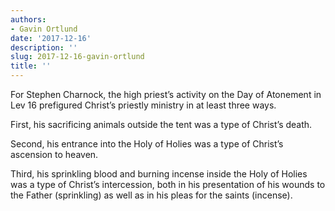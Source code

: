 ```yaml
---
authors:
- Gavin Ortlund
date: '2017-12-16'
description: ''
slug: 2017-12-16-gavin-ortlund
title: ''
---
```

For Stephen Charnock, the high priest’s activity on the Day of Atonement in Lev 16 prefigured Christ’s priestly ministry in at least three ways. 

First, his sacrificing animals outside the tent was a type of Christ’s death. 

Second, his entrance into the Holy of Holies was a type of Christ’s ascension to heaven. 

Third, his sprinkling blood and burning incense inside the Holy of Holies was a type of Christ’s intercession, both in his presentation of his wounds to the Father (sprinkling) as well as in his pleas for the saints (incense).



